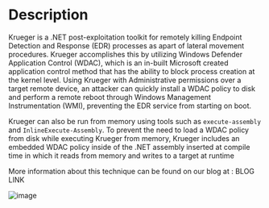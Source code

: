 # Description
Krueger is a .NET post-exploitation toolkit for remotely killing Endpoint Detection and Response (EDR) processes as apart of lateral movement procedures. Krueger accomplishes this by utilizing Windows Defender Application Control (WDAC), which is an in-built Microsoft created application control method that has the ability to block process creation at the kernel level. Using Krueger with Administrative permissions over a target remote device, an attacker can quickly install a WDAC policy to disk and perform a remote reboot through Windows Management Instrumentation (WMI), preventing the EDR service from starting on boot. 

Krueger can also be run from memory using tools such as `execute-assembly` and `InlineExecute-Assembly`. To prevent the need to load a WDAC policy from disk while executing Krueger from memory, Krueger includes an embedded WDAC policy inside of the .NET assembly inserted at compile time in which it reads from memory and writes to a target at runtime

More information about this technique can be found on our blog at : BLOG LINK

![image](https://github.com/user-attachments/assets/9d6cc181-972e-4e2a-a5e6-beedd6656685)


